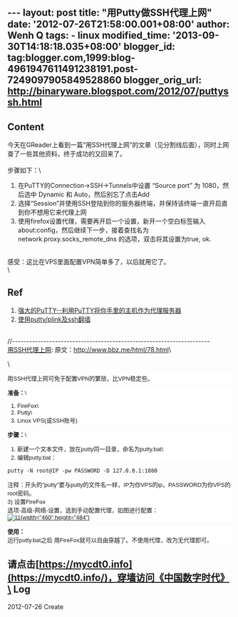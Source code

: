 --- layout: post title: "用Putty做SSH代理上网" date:
'2012-07-26T21:58:00.001+08:00' author: Wenh Q tags: - linux
modified\_time: '2013-09-30T14:18:18.035+08:00' blogger\_id:
tag:blogger.com,1999:blog-4961947611491238191.post-7249097905849528860
blogger\_orig\_url: http://binaryware.blogspot.com/2012/07/puttyssh.html
---

Content
-------

今天在GReader上看到一篇“用SSH代理上网”的文章（见分割线后面），同时上网查了一些其他资料，终于成功的又回来了。\
\
步骤如下：\

1.  在PuTTY的Connection-&gt;SSH-&gt;Tunnels中设置 “Source port” 为
    1080，然后选中 Dynamic 和 Auto，然后别忘了点击Add
2.  选择“Session”并使用SSH登陆到你的服务器终端，并保持该终端一直开启直到你不想用它来代理上网
3.  使用firefox设置代理，需要再开启一个设置，新开一个空白标签输入
    about:config，然后继续下一步，接着查找名为network.proxy.socks\_remote\_dns
    的选项，双击将其设置为true, ok.

\
感受：这比在VPS里面配置VPN简单多了，以后就用它了。\
\

Ref
---

1.  [强大的PuTTY--利用PuTTY将你手里的主机作为代理服务器](http://heylinux.com/archives/332.html)
2.  [使用putty/plink及ssh翻墙](http://www.getroad.cn/blog/?action=show&id=707)

\
//---------------------------------------------------------------------\
[用SSH代理上网](http://feedproxy.google.com/~r/chinagfwblog/~3/Bbv9IoSSAzg/ssh.html):
原文：<http://www.bbz.me/html/78.html>\

<div>

\

</div>

<div>

<div
style="background-color: white; font-family: arial,sans-serif; font-size: 13px;">

用SSH代理上网可免于配置VPN的繁琐，比VPN稳定些。

</div>

<div
style="background-color: white; font-family: arial,sans-serif; font-size: 13px;">

**准备：**\
1) FireFox\
2) Putty\
3) Linux VPS(或SSH账号)

</div>

<div
style="background-color: white; font-family: arial,sans-serif; font-size: 13px;">

**步骤：**\
1) 新建一个文本文件，放在putty同一目录，命名为putty.bat\
2) 编辑putty.bat：

</div>

``` {style="background-color: white; font-size: 12px;"}
putty -N root@IP -pw PASSWORD -D 127.0.0.1:1080
```

<div
style="background-color: white; font-family: arial,sans-serif; font-size: 13px;">

注释：开头的"putty"要与putty的文件名一样，IP为你VPS的ip，PASSWORD为你VPS的root密码。\
3) 设置FireFox\
选项-高级-网络-设置，选到手动配置代理，如图进行配置：\
[![](http://www.bbz.me/wp-content/uploads/auto_save_image/2012/07/141223kcK.png "11"){width="460"
height="484"}](http://www.bbz.me/wp-content/uploads/auto_save_image/2012/07/141223kcK.png)

</div>

<div
style="background-color: white; font-family: arial,sans-serif; font-size: 13px;">

**使用：**\
运行putty.bat之后
用FireFox就可以自由穿越了。不使用代理，改为无代理即可。

</div>

</div>

<div>

请点击[https://mycdt0.info](https://mycdt0.info/)，穿墙访问《中国数字时代》\
Log
---

2012-07-26 Create

</div>
